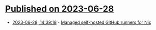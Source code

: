 # [Published on 2023-06-28](index.md)

* [2023-06-28, 14:39:18](https://lobste.rs/s/kqyx2z/managed_self_hosted_github_runners_for) - [Managed self-hosted GitHub runners for Nix](https://www.cachix.org/github-runners-for-nix-nixos)
